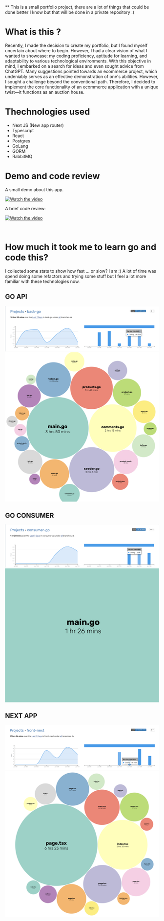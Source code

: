  ** This is a small portfolio project, there are a lot of things that could be done better I know but that will be done in a private repository :) 

# What is this ? 

Recently, I made the decision to create my portfolio, but I found myself uncertain about where to begin. However, I had a clear vision of what I wanted to showcase: my coding proficiency, aptitude for learning, and adaptability to various technological environments. With this objective in mind, I embarked on a search for ideas and even sought advice from ChatGPT. Many suggestions pointed towards an ecommerce project, which undeniably serves as an effective demonstration of one's abilities. However, I sought a challenge beyond the conventional path. Therefore, I decided to implement the core functionality of an ecommerce application with a unique twist—it functions as an auction house.

# Thechnologies used

- Next JS (New app router)
- Typescript
- React
- Postgres
- GoLang
- GORM
- RabbitMQ

# Demo and code review

A small demo about this app.

[![Watch the video](https://cdn.loom.com/sessions/thumbnails/f83d51b1b6a144dfb7c485f833130c08-with-play.gif)](https://www.loom.com/share/f83d51b1b6a144dfb7c485f833130c08?sid=73558ee9-7b8b-4d2c-a9fe-08f3708d7acc)

A brief code review: 

[![Watch the video](https://cdn.loom.com/sessions/thumbnails/e7f80b6d59494252b3c831fbf7680c2d-1686787944989-with-play.gif)](https://www.loom.com/share/e7f80b6d59494252b3c831fbf7680c2d?sid=9e4ebee7-7b03-4751-bbad-cb702b64338f)

<br/>

# How much it took me to learn go and code this?

I collected some stats to show how fast ... or slow? I am :)
A lot of time was spend doing some refactors and trying some stuff but I feel a lot more familiar with these technologies now.

## GO API
![alt text](/images/back-go-time-resume.png)
![alt text](/images/back-go-files-resume.png)

## GO CONSUMER

![alt text](/images/consumer-go-time-resume.png)
![alt text](/images/consumer-go-files-resume.png)

## NEXT APP
![alt text](/images/front-next-time-resume.png)
![alt text](/images/front-next-files-resume.png)

